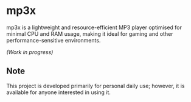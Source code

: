 # mp3x

mp3x is a lightweight and resource-efficient MP3 player optimised for minimal CPU and RAM usage, making it ideal for gaming and other performance-sensitive environments.

*(Work in progress)*

## Note

This project is developed primarily for personal daily use; however, it is available for anyone interested in using it.
